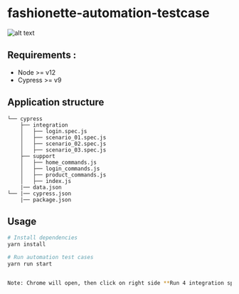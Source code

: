 # fashionette-automation-testcase

![alt text](https://i.ibb.co/bzQ7kMr/Screenshot-2021-12-12-at-6-29-46-PM.png)

## Requirements : 

- Node >= v12
- Cypress >= v9


## Application structure

```
└── cypress
    ├── integration
    │   ├── login.spec.js
    │   ├── scenario_01.spec.js   
    │   ├── scenario_02.spec.js   
    │   ├── scenario_03.spec.js   
    ├── support
    │   ├── home_commands.js
    │   ├── login_commands.js  
    │   ├── product_commands.js  
    │   ├── index.js  
    |── data.json
└── |── cypress.json
    |── package.json
```

## Usage

```bash
# Install dependencies
yarn install

# Run automation test cases
yarn run start


Note: Chrome will open, then click on right side **Run 4 integration specs**

```
